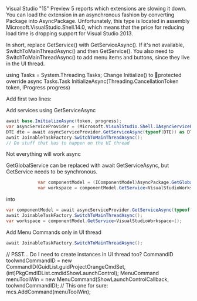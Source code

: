 Visual Studio "15" Preview 5 reports which extensions are slowing it down. 
You can load the extension in an asynchronous fashion by converting Package into AsyncPackage. Unfortunately, this type is located in assembly Microsoft.VisualStudio.Shell.14.0, which means that the price for reducing load time is dropping support for Visual Studio 2013.

In short, replace GetService() with GetServiceAsync(). If it's not available, SwitchToMainThreadAsync() and then GetService(). You also need to SwitchToMainThreadAsync() to add menu items and buttons, since they live in the UI thread.


using Tasks = System.Threading.Tasks;
Change Initialize() to protected override async Tasks.Task InitializeAsync(Threading.CancellationToken token, IProgress<ServiceProgressData> progress)

Add first two lines:


Add services using GetServiceAsync
```csharp
await base.InitializeAsync(token, progress);
var asyncServiceProvider = (Microsoft.VisualStudio.Shell.IAsyncServiceProvider)this;
DTE dte = await asyncServiceProvider.GetServiceAsync(typeof(DTE)) as DTE;
await JoinableTaskFactory.SwitchToMainThreadAsync();
// Do stuff that has to happen on the UI thread
```
Not everything will work async

GetGlobalService can be replaced with await GetServiceAsync, but GetService needs to be synchronous.
```csharp
            var componentModel = (IComponentModel)AsyncPackage.GetGlobalService(typeof(SComponentModel));
            var workspace = componentModel.GetService<VisualStudioWorkspace>();
```
into
```csharp
var componentModel = await asyncServiceProvider.GetServiceAsync(typeof(SComponentModel)) as IComponentModel;
await JoinableTaskFactory.SwitchToMainThreadAsync();
var workspace = componentModel.GetService<VisualStudioWorkspace>();
```

Add Menu Commands only in UI thread
```csharp
await JoinableTaskFactory.SwitchToMainThreadAsync();
```
// PSST… Do I need to create instances in UI thread too?
                CommandID toolwndCommandID = new CommandID(GuidList.guidProjectOrangeCmdSet, (int)PkgCmdIDList.cmdidShowLaunchControl);
                MenuCommand menuToolWin = new MenuCommand(ShowLaunchControlCallback, toolwndCommandID);
// This one for sure:
mcs.AddCommand(menuToolWin);
